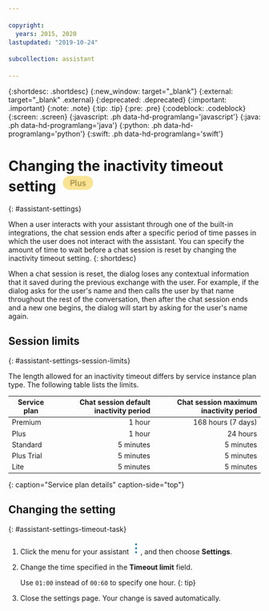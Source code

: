 ```yaml
---

copyright:
  years: 2015, 2020
lastupdated: "2019-10-24"

subcollection: assistant

---
```


{:shortdesc: .shortdesc}
{:new_window: target="_blank"}
{:external: target="_blank" .external}
{:deprecated: .deprecated}
{:important: .important}
{:note: .note}
{:tip: .tip}
{:pre: .pre}
{:codeblock: .codeblock}
{:screen: .screen}
{:javascript: .ph data-hd-programlang='javascript'}
{:java: .ph data-hd-programlang='java'}
{:python: .ph data-hd-programlang='python'}
{:swift: .ph data-hd-programlang='swift'}

# Changing the inactivity timeout setting ![Plus or Premium plan only](images/plus.png)
{: #assistant-settings}

When a user interacts with your assistant through one of the built-in integrations, the chat session ends after a specific period of time passes in which the user does not interact with the assistant. You can specify the amount of time to wait before a chat session is reset by changing the inactivity timeout setting.
{: shortdesc}

When a chat session is reset, the dialog loses any contextual information that it saved during the previous exchange with the user. For example, if the dialog asks for the user's name and then calls the user by that name throughout the rest of the conversation, then after the chat session ends and a new one begins, the dialog will start by asking for the user's name again.

## Session limits
{: #assistant-settings-session-limits}

The length allowed for an inactivity timeout differs by service instance plan type. The following table lists the limits.

| Service plan | Chat session default inactivity period | Chat session maximum inactivity period |
|--------------|--------------------------------:|----------------------------:|
| Premium      |                          1 hour |          168 hours (7 days) |
| Plus         |                          1 hour |                    24 hours |
| Standard     |                       5 minutes |                   5 minutes |
| Plus Trial   |                       5 minutes |                   5 minutes |
| Lite         |                       5 minutes |                   5 minutes |
{: caption="Service plan details" caption-side="top"}

## Changing the setting
{: #assistant-settings-timeout-task}

1.  Click the menu for your assistant ![open and close list of options](images/kabob-beta.png), and then choose **Settings**.

1.  Change the time specified in the **Timeout limit** field.

    Use `01:00` instead of `00:60` to specify one hour.
    {: tip}

1.  Close the settings page. Your change is saved automatically.
